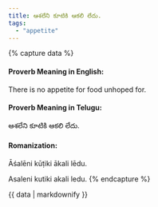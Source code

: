 ```yaml
---
title: ఆశలేని కూటికి ఆకలి లేదు.
tags:
  - "appetite"
---
```


{% capture data %}
#### Proverb Meaning in English:
There is no appetite for food unhoped for.

#### Proverb Meaning in Telugu:
ఆశలేని కూటికి ఆకలి లేదు.

#### Romanization:
Āśalēni kūṭiki ākali lēdu.

Asaleni kutiki akali ledu.
{% endcapture %}

{{ data | markdownify }}

